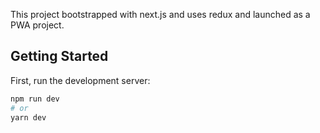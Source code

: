 This project bootstrapped with next.js and uses redux and launched as a PWA project.

## Getting Started

First, run the development server:

```bash
npm run dev
# or
yarn dev
```


